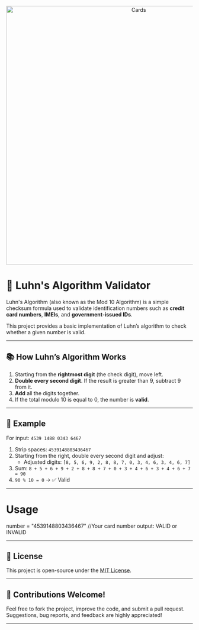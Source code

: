 <p align="center">
  <img src="https://koala.sh/api/image/v2-69oyu-a878g.jpg" alt="Cards" width="700"/>
</p>

# 🔢 Luhn's Algorithm Validator

Luhn's Algorithm (also known as the Mod 10 Algorithm) is a simple checksum formula used to validate identification numbers such as **credit card numbers**, **IMEIs**, and **government-issued IDs**.

This project provides a basic implementation of Luhn’s algorithm to check whether a given number is valid.

---

## 📚 How Luhn’s Algorithm Works

1. Starting from the **rightmost digit** (the check digit), move left.
2. **Double every second digit**. If the result is greater than 9, subtract 9 from it.
3. **Add** all the digits together.
4. If the total modulo 10 is equal to 0, the number is **valid**.

---

## 🚀 Example

For input: `4539 1488 0343 6467`

1. Strip spaces: `4539148803436467`
2. Starting from the right, double every second digit and adjust:
   - Adjusted digits: `[8, 5, 6, 9, 2, 8, 8, 7, 0, 3, 4, 6, 3, 4, 6, 7]`
3. Sum: `8 + 5 + 6 + 9 + 2 + 8 + 8 + 7 + 0 + 3 + 4 + 6 + 3 + 4 + 6 + 7 = 90`
4. `90 % 10 = 0` → ✅ Valid

---
# Usage

number = "4539148803436467" //Your card number
output: VALID or INVALID 

---

## 📝 License

This project is open-source under the [MIT License](LICENSE).

---

## 🙌 Contributions Welcome!

Feel free to fork the project, improve the code, and submit a pull request. Suggestions, bug reports, and feedback are highly appreciated!

---
